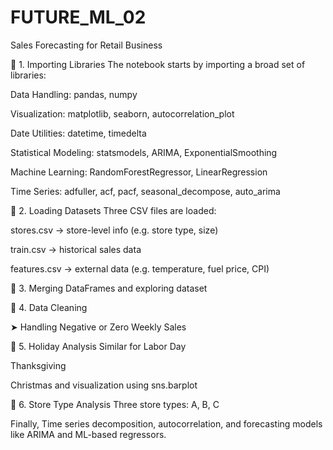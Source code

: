# FUTURE_ML_02
Sales Forecasting for Retail Business

📌 1. Importing Libraries
The notebook starts by importing a broad set of libraries:

Data Handling: pandas, numpy

Visualization: matplotlib, seaborn, autocorrelation_plot

Date Utilities: datetime, timedelta

Statistical Modeling: statsmodels, ARIMA, ExponentialSmoothing

Machine Learning: RandomForestRegressor, LinearRegression

Time Series: adfuller, acf, pacf, seasonal_decompose, auto_arima

📂 2. Loading Datasets
Three CSV files are loaded:

stores.csv → store-level info (e.g. store type, size)

train.csv → historical sales data

features.csv → external data (e.g. temperature, fuel price, CPI)

🔗 3. Merging DataFrames and exploring dataset

🧼 4. Data Cleaning

➤ Handling Negative or Zero Weekly Sales

🎉 5. Holiday Analysis
Similar for 
Labor Day

Thanksgiving

Christmas and visualization using sns.barplot

🏪 6. Store Type Analysis
Three store types: A, B, C

Finally,
Time series decomposition, autocorrelation, and forecasting models like ARIMA and ML-based regressors.
